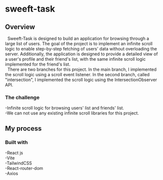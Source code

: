 # sweeft-task

## Overview

&nbsp; Sweeft-Task is designed to build an application for browsing through a large list of users. The goal of the project is to implement an infinite scroll logic to enable step-by-step fetching of users' data without overloading the server. Additionally, the application is designed to provide a detailed view of a user's profile and their friend's list, with the same infinite scroll logic implemented for the friend's list. \
&nbsp; There are two branches for this project. In the main branch, I implemented the scroll logic using a scroll event listener. In the second branch, called "intersection", I implemented the scroll logic using the IntersectionObserver API.

### The challenge

-Infinite scroll logic for browsing users' list and friends' list. \
-We can not use any existing infinite scroll libraries for this project.

## My process

### Built with

-React js \
-Vite \
-TailwindCSS \
-React-router-dom \
-Axios 

